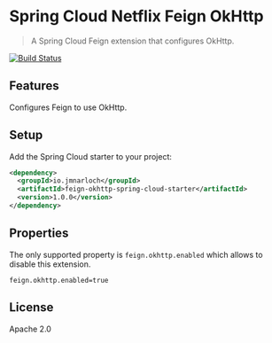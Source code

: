 # Spring Cloud Netflix Feign OkHttp

> A Spring Cloud Feign extension that configures OkHttp.

[![Build Status](https://travis-ci.org/jmnarloch/feign-okhttp-spring-cloud-starter.svg?branch=master)](https://travis-ci.org/jmnarloch/feign-okhttp-spring-cloud-starter)

## Features

Configures Feign to use OkHttp.

## Setup

Add the Spring Cloud starter to your project:

```xml
<dependency>
  <groupId>io.jmnarloch</groupId>
  <artifactId>feign-okhttp-spring-cloud-starter</artifactId>
  <version>1.0.0</version>
</dependency>
```

## Properties

The only supported property is `feign.okhttp.enabled` which allows to disable this extension. 

```
feign.okhttp.enabled=true 
```

## License

Apache 2.0